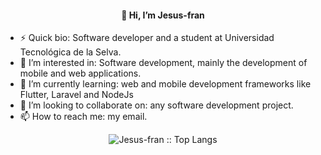   
  <h4 align="center"> 👋 Hi, I’m Jesus-fran </h4>

  
- ⚡ Quick bio: Software developer and a student at Universidad Tecnológica de la Selva.
- 👀 I’m interested in: Software development, mainly the development of mobile and web applications.
- 🌱 I’m currently learning: web and mobile development frameworks like Flutter, Laravel and NodeJs
- 💞️ I’m looking to collaborate on: any software development project.
- 📫 How to reach me: my email.


<p align="center"><img src="https://github-readme-stats.vercel.app/api/top-langs/?username=Jesus-fran&layout=compact&theme=gotham" alt="Jesus-fran :: Top Langs" /></p>

<!---
Jesus-fran/Jesus-fran is a ✨ special ✨ repository because its `README.md` (this file) appears on your GitHub profile.
You can click the Preview link to take a look at your changes.
--->
